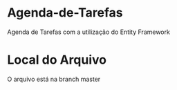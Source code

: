 # Agenda-de-Tarefas
Agenda de Tarefas com a utilização do Entity Framework
 
# Local do Arquivo
O arquivo está na branch master
